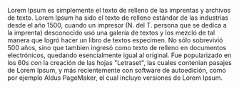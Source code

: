 Lorem Ipsum es simplemente el texto de relleno de las imprentas y archivos de texto. Lorem Ipsum ha sido el texto de
relleno estándar de las industrias desde el año 1500, cuando un impresor (N. del T. persona que se dedica a la imprenta)
desconocido usó una galería de textos y los mezcló de tal manera que logró hacer un libro de textos especimen.
No sólo sobrevivió 500 años, sino que tambien ingresó como texto de relleno en documentos electrónicos, quedando
esencialmente igual al original. Fue popularizado en los 60s con la creación de las hojas "Letraset", las cuales contenian
pasajes de Lorem Ipsum, y más recientemente con software de autoedición, como por ejemplo Aldus PageMaker, el cual incluye
versiones de Lorem Ipsum.